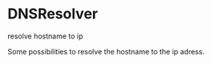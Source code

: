 # DNSResolver
resolve hostname to ip


Some possibilities to resolve the hostname to the ip adress.

